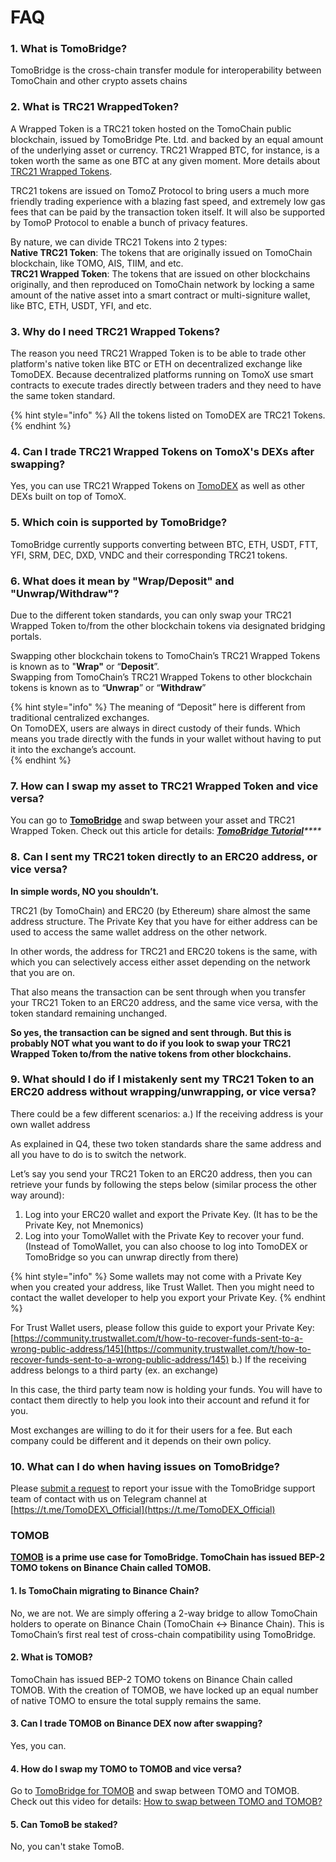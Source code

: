 # FAQ

### 1. What is TomoBridge?

TomoBridge is the cross-chain transfer module for interoperability between TomoChain and other crypto assets chains

### 2. What is TRC21  WrappedToken?

A Wrapped Token is a TRC21 token hosted on the TomoChain public blockchain, issued by TomoBridge Pte. Ltd.  and  backed by an equal amount of the underlying asset or currency. TRC21 Wrapped BTC, for instance, is a token worth the same as one BTC at any given moment. More details about [TRC21 Wrapped Tokens](trc21-wrapped-token-information.md).

TRC21 tokens are issued on TomoZ Protocol to bring users a much more friendly trading experience with a blazing fast speed, and extremely low gas fees that can be paid by the transaction token itself. It will also be supported by TomoP Protocol to enable a bunch of privacy features.

By nature, we can divide TRC21 Tokens into 2 types:  
**Native TRC21 Token**: The tokens that are originally issued on TomoChain blockchain, like TOMO, AIS, TIIM, and etc.  
**TRC21 Wrapped Token**: The tokens that are issued on other blockchains originally, and then reproduced on TomoChain network by locking a same amount of the native asset into a smart contract or multi-signiture wallet, like BTC, ETH, USDT, YFI, and etc.

### 3. Why do I need TRC21 Wrapped Tokens?

The reason you need TRC21 Wrapped Token is to be able to trade other platform's native token like BTC or ETH on decentralized exchange like TomoDEX. Because decentralized platforms running on TomoX use smart contracts to execute trades directly between traders and they need to have the same token standard.

{% hint style="info" %}
All the tokens listed on TomoDEX are TRC21 Tokens.
{% endhint %}

### 4. Can I trade TRC21 Wrapped Tokens on TomoX's DEXs after swapping?

Yes, you can use TRC21 Wrapped Tokens on [TomoDEX](https://dex.tomochain.com) as well as other DEXs built on top of TomoX.

### 5. Which coin is supported by TomoBridge?

TomoBridge currently supports converting between BTC, ETH, USDT, FTT, YFI, SRM, DEC, DXD, VNDC and their corresponding TRC21 tokens. 

###  6. What does it mean by "Wrap/Deposit" and "Unwrap/Withdraw"?

Due to the different token standards, you can only swap your TRC21 Wrapped Token to/from the other blockchain tokens via designated bridging portals.

Swapping other blockchain tokens to TomoChain’s TRC21 Wrapped Tokens is known as to "**Wrap"** or “**Deposit**”.  
Swapping from TomoChain’s TRC21 Wrapped Tokens to other blockchain tokens is known as to “**Unwrap**” or “**Withdraw**”

{% hint style="info" %}
The meaning of “Deposit” here is different from traditional centralized exchanges.  
On TomoDEX, users are always in direct custody of their funds. Which means you trade directly with the funds in your wallet without having to put it into the exchange’s account.  
{% endhint %}

### 7. How can I swap my asset to TRC21 Wrapped Token and vice versa?

You can go to [**TomoBridge**](http://bridge.tomochain.com) and swap between your asset and TRC21 Wrapped Token. Check out this article for details: [_**TomoBridge Tutorial**_](tutorial.md#fda7)_\*\*\*\*_

### **8**_**.**_ Can I sent my TRC21 token directly to an ERC20 address, or vice versa?

**In simple words, NO you shouldn’t.**

TRC21 \(by TomoChain\) and ERC20 \(by Ethereum\) share almost the same address structure. The Private Key that you have for either address can be used to access the same wallet address on the other network.

In other words, the address for TRC21 and ERC20 tokens is the same, with which you can selectively access either asset depending on the network that you are on.

That also means the transaction can be sent through when you transfer your TRC21 Token to an ERC20 address, and the same vice versa, with the token standard remaining unchanged.

**So yes, the transaction can be signed and sent through. But this is probably NOT what you want to do if you look to swap your TRC21 Wrapped Token to/from the native tokens from other blockchains.**

### **9**. What should I do if I mistakenly sent my TRC21 Token to an ERC20 address without wrapping/unwrapping, or vice versa?

There could be a few different scenarios: a.\) If the receiving address is your own wallet address

As explained in Q4, these two token standards share the same address and all you have to do is to switch the network.

Let’s say you send your TRC21 Token to an ERC20 address, then you can retrieve your funds by following the steps below \(similar process the other way around\):

1. Log into your ERC20 wallet and export the Private Key. \(It has to be the Private Key, not Mnemonics\)
2. Log into your TomoWallet with the Private Key to recover your fund. \(Instead of TomoWallet, you can also choose to log into TomoDEX or TomoBridge so you can unwrap directly from there\)

{% hint style="info" %}
Some wallets may not come with a Private Key when you created your address, like Trust Wallet. Then you might need to contact the wallet developer to help you export your Private Key.
{% endhint %}

For Trust Wallet users, please follow this guide to export your Private Key: [https://community.trustwallet.com/t/how-to-recover-funds-sent-to-a-wrong-public-address/145](https://community.trustwallet.com/t/how-to-recover-funds-sent-to-a-wrong-public-address/145) b.\) If the receiving address belongs to a third party \(ex. an exchange\)

In this case, the third party team now is holding your funds. You will have to contact them directly to help you look into their account and refund it for you.

Most exchanges are willing to do it for their users for a fee. But each company could be different and it depends on their own policy.

### **10. What can I do when having issues on** TomoBridge?

Please [submit a request](https://forms.gle/LgEGzd35Vg8SEpGQ6) to report your issue with the TomoBridge support team of contact with us on Telegram channel at [https://t.me/TomoDEX\_Official](https://t.me/TomoDEX_Official)

### TOMOB

[**TOMOB**](https://medium.com/tomochain/tomob-is-officially-listed-on-binance-dex-4dd83117e515) **is a prime use case for TomoBridge. TomoChain has issued BEP-2 TOMO tokens on Binance Chain called TOMOB.**

#### 1. Is TomoChain migrating to Binance Chain?

No, we are not. We are simply offering a 2-way bridge to allow TomoChain holders to operate on Binance Chain \(TomoChain &lt;-&gt; Binance Chain\). This is TomoChain’s first real test of cross-chain compatibility using TomoBridge.

#### 2. What is TOMOB?

TomoChain has issued BEP-2 TOMO tokens on Binance Chain called TOMOB. With the creation of TOMOB, we have locked up an equal number of native TOMO to ensure the total supply remains the same.

#### 3. Can I trade TOMOB on Binance DEX now after swapping? <a id="can-i-trade-tomob-on-binance-dex-now-after-swapping"></a>

Yes, you can.

#### 4. How do I swap my TOMO to TOMOB and vice versa? <a id="how-do-i-swap-my-tomo-to-tomob-and-vice-versa"></a>

Go to [TomoBridge for TOMOB](htttps://tomob.tomochain.com) and swap between TOMO and TOMOB. Check out this video for details: [How to swap between TOMO and TOMOB?](https://www.youtube.com/watch?v=TglV_VyAYI4&feature=youtu.be)

#### 5. Can TomoB be staked? <a id="can-tomob-be-staked"></a>

No, you can't stake TomoB.

